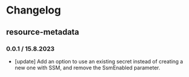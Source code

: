# Changelog

## resource-metadata

### 0.0.1 / 15.8.2023
* [update] Add an option to use an existing secret instead of creating a new one with SSM, and remove the SsmEnabled parameter.
<!-- To add a new entry write: -->
<!-- ### version / full date -->
<!-- * [Update/Bug fix] message that describes the changes that you apply -->